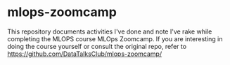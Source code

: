 # mlops-zoomcamp

This repository documents activities I've done and note I've rake while completing the MLOPS course MLOps Zoomcamp.
If you are interesting in doing the course yourself or consult the original repo, refer to https://github.com/DataTalksClub/mlops-zoomcamp/